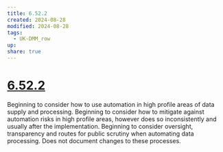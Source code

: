 ```yaml
---
title: 6.52.2
created: 2024-08-28
modified: 2024-08-28
tags:
  - UK-DMM_row
up: 
share: true
---
```

# [6.52.2](6.52.2.md)

Beginning to consider how to use automation in high profile areas of data supply and processing. Beginning to consider how to mitigate against automation risks in high profile areas, however does so inconsistently and usually after the implementation. Beginning to consider oversight, transparency and routes for public scrutiny when automating data processing. Does not document changes to these processes.
